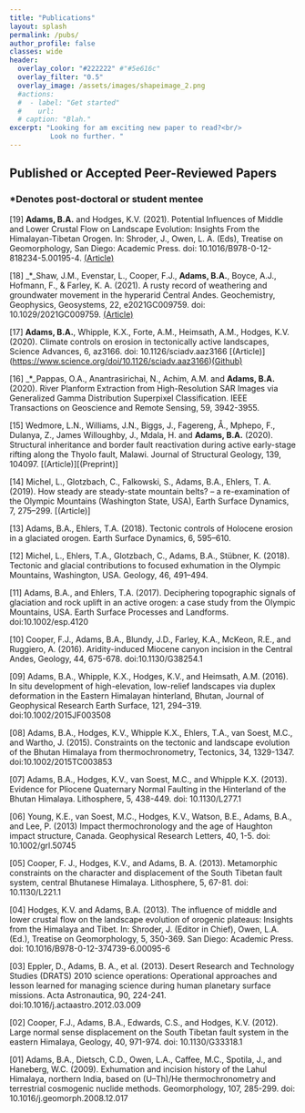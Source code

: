 ```yaml
---
title: "Publications"
layout: splash
permalink: /pubs/
author_profile: false
classes: wide
header:
  overlay_color: "#222222" #"#5e616c"
  overlay_filter: "0.5"
  overlay_image: /assets/images/shapeimage_2.png
  #actions:
  #  - label: "Get started"
  #    url: 
  # caption: "Blah."
excerpt: "Looking for am exciting new paper to read?<br/>
          Look no further. "
---
```


## Published or Accepted Peer-Reviewed Papers
### *Denotes post-doctoral or student mentee

[19] **Adams, B.A.** and Hodges, K.V. (2021). Potential Influences of Middle and Lower Crustal Flow on Landscape Evolution: Insights From the Himalayan-Tibetan Orogen. In: Shroder, J., Owen, L. A. (Eds), Treatise on Geomorphology, San Diego: Academic Press. doi: 10.1016/B978-0-12-818234-5.00195-4. [(Article)](https://www.sciencedirect.com/science/article/pii/B9780128182345001954)

[18] _*_Shaw, J.M., Evenstar, L., Cooper, F.J., **Adams, B.A.**, Boyce, A.J., Hofmann, F., & Farley, K. A. (2021). A rusty record of weathering and groundwater movement in the hyperarid Central Andes. Geochemistry, Geophysics, Geosystems, 22, e2021GC009759. doi: 10.1029/2021GC009759. [(Article)](https://agupubs.onlinelibrary.wiley.com/doi/full/10.1029/2021GC009759)

[17] **Adams, B.A.**, Whipple, K.X., Forte, A.M., Heimsath, A.M., Hodges, K.V. (2020). Climate controls on erosion in tectonically active landscapes, Science Advances, 6, az3166. doi: 10.1126/sciadv.aaz3166 [(Article)] (https://www.science.org/doi/10.1126/sciadv.aaz3166)[(Github)](https://github.com/baadams/raindance)

[16] _*_Pappas, O.A., Anantrasirichai, N., Achim, A.M. and **Adams, B.A.** (2020). River Planform Extraction from High-Resolution SAR Images via Generalized Gamma Distribution Superpixel Classification. IEEE Transactions on Geoscience and Remote Sensing, 59, 3942-3955.

[15] Wedmore, L.N., Williams, J.N., Biggs, J., Fagereng, Å., Mphepo, F., Dulanya, Z., James Willoughby, J., Mdala, H. and **Adams, B.A.** (2020). Structural inheritance and border fault reactivation during active early-stage rifting along the Thyolo fault, Malawi. Journal of Structural Geology, 139, 104097. [(Article)][(Preprint)]

[14] Michel, L., Glotzbach, C., Falkowski, S., Adams, B.A., Ehlers, T. A. (2019). How steady are steady-state mountain belts? – a re-examination of the Olympic Mountains (Washington State, USA), Earth Surface Dynamics, 7, 275–299. [(Article)]

[13] Adams, B.A., Ehlers, T.A. (2018). Tectonic controls of Holocene erosion in a glaciated orogen. Earth Surface Dynamics, 6, 595–610.

[12] Michel, L., Ehlers, T.A., Glotzbach, C., Adams, B.A., Stübner, K. (2018). Tectonic and glacial contributions to focused exhumation in the Olympic Mountains, Washington, USA. Geology, 46, 491–494.

[11] Adams, B.A., and Ehlers, T.A. (2017). Deciphering topographic signals of glaciation and rock uplift in an active orogen: a case study from the Olympic Mountains, USA. Earth Surface Processes and Landforms. doi:10.1002/esp.4120

[10] Cooper, F.J., Adams, B.A., Blundy, J.D., Farley, K.A., McKeon, R.E., and Ruggiero, A. (2016). Aridity-induced Miocene canyon incision in the Central Andes, Geology, 44, 675-678. doi:10.1130/G38254.1

[09] Adams, B.A., Whipple, K.X., Hodges, K.V., and Heimsath, A.M. (2016). In situ development of high-elevation, low-relief landscapes via duplex deformation in the Eastern Himalayan hinterland, Bhutan, Journal of Geophysical Research Earth Surface, 121, 294–319. doi:10.1002/2015JF003508

[08] Adams, B.A., Hodges, K.V., Whipple K.X., Ehlers, T.A., van Soest, M.C., and Wartho, J. (2015). Constraints on the tectonic and landscape evolution of the Bhutan Himalaya from thermochronometry, Tectonics, 34, 1329-1347. doi:10.1002/2015TC003853

[07] Adams, B.A., Hodges, K.V., van Soest, M.C., and Whipple K.X. (2013). Evidence for Pliocene Quaternary Normal Faulting in the Hinterland of the Bhutan Himalaya. Lithosphere, 5, 
438-449. doi: 10.1130/L277.1

[06] Young, K.E., van Soest, M.C., Hodges, K.V., Watson, B.E., Adams, B.A., and Lee, P. (2013) Impact thermochronology and the age of Haughton impact structure, Canada. Geophysical Research Letters, 40, 1-5. doi: 10.1002/grl.50745

[05] Cooper, F. J., Hodges, K.V., and Adams, B. A. (2013). Metamorphic constraints on the character and displacement of the South Tibetan fault system, central Bhutanese Himalaya. Lithosphere, 5, 67-81. doi: 10.1130/L221.1

[04] Hodges, K.V. and Adams, B.A. (2013). The influence of middle and lower crustal flow on the landscape evolution of orogenic plateaus: Insights from the Himalaya and Tibet. In: Shroder, J. (Editor in Chief), Owen, L.A. (Ed.), Treatise on Geomorphology, 5, 350-369. San Diego: Academic Press. doi: 10.1016/B978-0-12-374739-6.00095-6

[03] Eppler, D., Adams, B. A., et al. (2013). Desert Research and Technology Studies (DRATS) 2010 science operations: Operational approaches and lesson learned for managing science during human planetary surface missions. Acta Astronautica, 90, 224-241. doi:10.1016/j.actaastro.2012.03.009

[02] Cooper, F.J., Adams, B.A., Edwards, C.S., and Hodges, K.V. (2012). Large normal sense displacement on the South Tibetan fault system in the eastern Himalaya, Geology, 40, 971-974. doi: 10.1130/G33318.1

[01] Adams, B.A., Dietsch, C.D., Owen, L.A., Caffee, M.C., Spotila, J., and Haneberg, W.C. (2009). Exhumation and incision history of the Lahul Himalaya, northern India, based on (U–Th)/He thermochronometry and terrestrial cosmogenic nuclide methods. Geomorphology, 107, 285-299. doi: 10.1016/j.geomorph.2008.12.017
